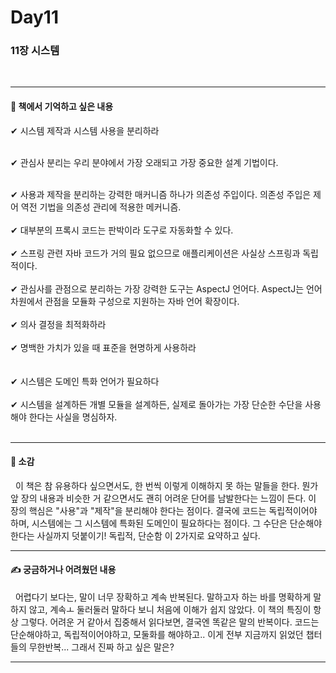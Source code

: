# Day11

### 11장 시스템

<br/>

---

#### 📖 책에서 기억하고 싶은 내용 
✔ 시스템 제작과 시스템 사용을 분리하라
</br></br>

✔ 관심사 분리는 우리 분야에서 가장 오래되고 가장 중요한 설계 기법이다.
<br/><br/>

✔ 사용과 제작을 분리하는 강력한 매커니즘 하나가 의존성 주입이다. 의존성 주입은 제어 역전 기법을 의존성 관리에 적용한 메커니즘. 
<br/><br/>
✔ 대부분의 프록시 코드는 판박이라 도구로 자동화할 수 있다. 
<br/></br>
✔ 스프링 관련 자바 코드가 거의 필요 없으므로 애플리케이션은 사실상 스프링과 독립적이다. 
<br/></br>
✔ 관심사를 관점으로 분리하는 가장 강력한 도구는 AspectJ 언어다. AspectJ는 언어 차원에서 관점을 모듈화 구성으로 지원하는 자바 언어 확장이다. 
<br/></br>
✔ 의사 결정을 최적화하라 
<br/></br>
✔ 명백한 가치가 있을 때 표준을 현명하게 사용하라  
<br/></br>
✔ 시스템은 도메인 특화 언어가 필요하다 
<br/></br>
✔ 시스템을 설계하든 개별 모듈을 설계하든, 실제로 돌아가는 가장 단순한 수단을 사용해야 한다는 사실을 명심하자. 
<br/></br>




---

#### 📖 소감 
&nbsp; 이 책은 참 유용하다 싶으면서도, 한 번씩 이렇게 이해하지 못 하는 말들을 한다. 뭔가 앞 장의 내용과 비슷한 거 같으면서도 괜히 어려운 단어를 남발한다는 느낌이 든다. 이 장의 핵심은 "사용"과 "제작"을 분리해야 한다는 점이다. 
결국에 코드는 독립적이어야 하며, 시스템에는 그 시스템에 특화된 도메인이 필요하다는 점이다. 그 수단은 단순해야 한다는 사실까지 덧붙이기! 독립적, 단순함 이 2가지로 요약하고 싶다. 

---

#### ✍ 궁금하거나 어려웠던 내용
&nbsp; 어렵다기 보다는, 말이 너무 장확하고 계속 반복된다. 말하고자 하는 바를 명확하게 말하지 않고, 계속ㅗ 둘러둘러 말하다 보니 처음에 이해가 쉽지 않았다. 이 책의 특징이 항상 그렇다. 
어려운 거 같아서 집중해서 읽다보면, 결국엔 똑같은 말의 반복이다. 코드는 단순해야하고, 독립적이어야하고, 모둘화를 해야하고.. 이게 전부 지금까지 읽었던 챕터들의 무한반복... 
그래서 진짜 하고 싶은 말은? 


---

